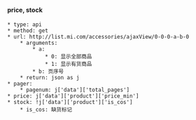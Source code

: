 #### price, stock
    * type: api
    * method: get
    * url: http://list.mi.com/accessories/ajaxView/0-0-0-a-b-0
        * arguments:
            * a:
                * 0: 显示全部商品
                * 1: 显示有货商品
            * b: 页序号
        * return: json as j
    * pager:
        * pagenum: j['data']['total_pages']
    * price: j['data']['product']['price_min']
    * stock: !j['data']['product']['is_cos']
        * is_cos: 缺货标记